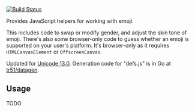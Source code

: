 [![Build Status](https://travis-ci.org/samthor/ok-emoji.svg?branch=master)](https://travis-ci.org/samthor/ok-emoji)

Provides JavaScript helpers for working with emoji.

This includes code to swap or modify gender, and adjust the skin tone of emoji.
There's also some browser-only code to guess whether an emoji is supported on your user's platform.
It's browser-only as it requires `HTMLCanvasElement` or `OffscreenCanvas`.

Updated for [Unicode 13.0](https://www.unicode.org/Public/emoji/13.0/).
Generation code for "defs.js" is in Go at [tr51/datagen](https://github.com/samthor/tr51/tree/master/datagen).

## Usage

TODO
